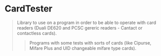 # CardTester
> Library to use on a program in order to be able to operate with card readers (Duali DE620 and PCSC gereric readers - Cantact or contactless cards).
>> Programs with some tests with sorts of cards (like Cipurse, Mifare Plus and UID changeable mifare type cards).

